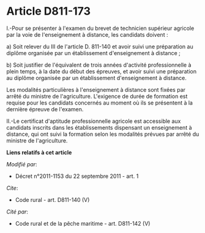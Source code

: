 # Article D811-173

I.-Pour se présenter à l'examen du brevet de technicien supérieur agricole par la voie de l'enseignement à distance, les
candidats doivent : 

a) Soit relever du III de l'article D. 811-140 et avoir suivi une préparation au diplôme organisée par un établissement
d'enseignement à distance ; 

b) Soit justifier de l'équivalent de trois années d'activité professionnelle à plein temps, à la date du début des épreuves,
et avoir suivi une préparation au diplôme organisée par un établissement d'enseignement à distance. 

Les modalités particulières à l'enseignement à distance sont fixées par arrêté du ministre de l'agriculture. L'exigence de
durée de formation est requise pour les candidats concernés au moment où ils se présentent à la dernière épreuve de
l'examen. 

II.-Le certificat d'aptitude professionnelle agricole est accessible aux candidats inscrits dans les établissements
dispensant un enseignement à distance, qui ont suivi la formation selon les modalités prévues par arrêté du ministre de
l'agriculture.

**Liens relatifs à cet article**

_Modifié par_:

  - Décret n°2011-1153 du 22 septembre 2011 - art. 1

_Cite_:

  - Code rural - art. D811-140 (V)

_Cité par_:

  - Code rural et de la pêche maritime - art. D811-142 (V)
